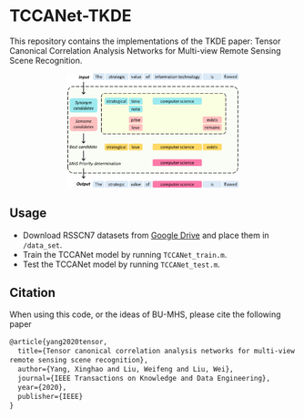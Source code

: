 # TCCANet-TKDE

This repository contains the implementations of the TKDE paper: Tensor Canonical Correlation Analysis Networks for Multi-view Remote Sensing Scene Recognition.
<p align="center">
<img src="https://github.com/AdvAttack/BU-MHS-AAAI21/blob/master/image/fig-flowchart.png" width=60% height=60%>
</p>

## Usage

* Download RSSCN7 datasets from [Google Drive](https://drive.google.com/drive/folders/1uvIYFvP21_YpAojuJ_UJ3CfWIq6DdDwr?usp=sharing) and place them in `/data_set`.
* Train the TCCANet model by running ```TCCANet_train.m```.
* Test the TCCANet model by running ```TCCANet_test.m```.

## Citation

When using this code, or the ideas of BU-MHS, please cite the following paper
<pre><code>@article{yang2020tensor,
  title={Tensor canonical correlation analysis networks for multi-view remote sensing scene recognition},
  author={Yang, Xinghao and Liu, Weifeng and Liu, Wei},
  journal={IEEE Transactions on Knowledge and Data Engineering},
  year={2020},
  publisher={IEEE}
}
</code></pre>
